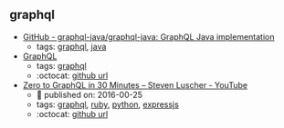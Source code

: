 graphql 
---
* [GitHub - graphql-java/graphql-java: GraphQL Java implementation](https://github.com/graphql-java/graphql-java)
    * tags: [graphql](../tags/graphql.md), [java](../tags/java.md)
* [GraphQL](http://facebook.github.io/graphql/)
    * tags: [graphql](../tags/graphql.md)
    * :octocat: [github url](https://github.com/facebook/graphql)
* [Zero to GraphQL in 30 Minutes – Steven Luscher - YouTube](https://www.youtube.com/watch?v=UBGzsb2UkeY)
    * :calendar: published on: 2016-00-25
    * tags: [graphql](../tags/graphql.md), [ruby](../tags/ruby.md), [python](../tags/python.md), [expressjs](../tags/expressjs.md)
    * :octocat: [github url](https://github.com/steveluscher/zero-to-graphql)

